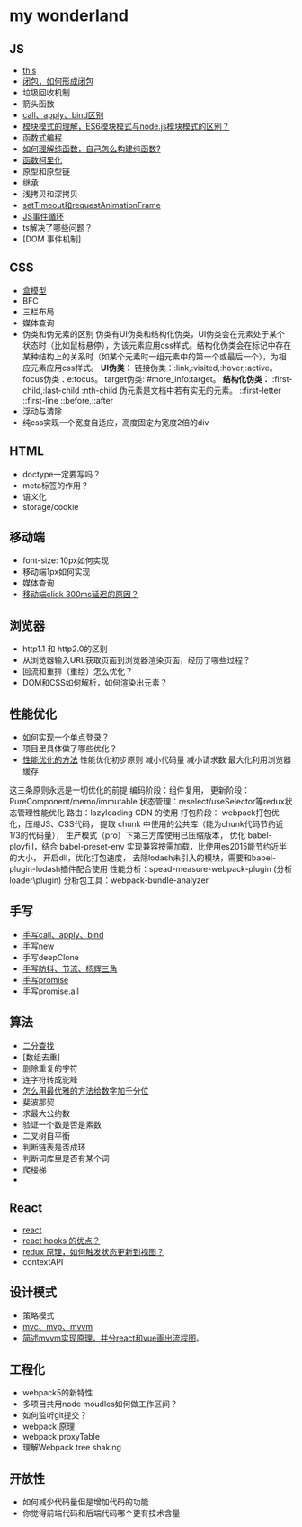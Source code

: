 # my wonderland

## JS
- [this](https://github.com/ChengYiFan/wonderland/blob/main/JS/this.md)
- [闭包，如何形成闭包](https://github.com/ChengYiFan/wonderland/blob/main/JS/closure.md)
- 垃圾回收机制
- 箭头函数
- [call、apply、bind区别](http://yc-yue.top/article/51)
- [模块模式的理解，ES6模块模式与node.js模块模式的区别？](https://github.com/ChengYiFan/wonderland/blob/main/JS/module.md)
- [函数式编程](https://github.com/ChengYiFan/wonderland/blob/main/JS/functionProgram.md)
- [如何理解纯函数，自己怎么构建纯函数?](https://github.com/ChengYiFan/wonderland/blob/main/JS/pure-function.md)
- [函数柯里化](https://github.com/ChengYiFan/wonderland/blob/main/JS/currying.md)
- 原型和原型链
- 继承
- 浅拷贝和深拷贝
- [setTimeout和requestAnimationFrame](https://github.com/ChengYiFan/wonderland/blob/main/JS/requestAnimationFrame.md)
- [JS事件循环](https://github.com/ChengYiFan/wonderland/blob/main/JS/eventLoop.md)
- ts解决了哪些问题？
- [DOM 事件机制]

## CSS
- [盒模型](http://yc-yue.top/article/44)
- BFC
- 三栏布局
- 媒体查询
- 伪类和伪元素的区别
伪类有UI伪类和结构化伪类，UI伪类会在元素处于某个状态时（比如鼠标悬停），为该元素应用css样式。结构化伪类会在标记中存在某种结构上的关系时（如某个元素时一组元素中的第一个或最后一个），为相应元素应用css样式。
**UI伪类：**
链接伪类：:link,:visited,:hover,:active。
focus伪类：e:focus。
target伪类: #more_info:target。
**结构化伪类：**
:first-child,:last-child
:nth-child
伪元素是文档中若有实无的元素。
::first-letter
::first-line
::before,::after
- 浮动与清除
- 纯css实现一个宽度自适应，高度固定为宽度2倍的div

## HTML
- doctype一定要写吗？
- meta标签的作用？
- 语义化
- storage/cookie

## 移动端
- font-size: 10px如何实现
- 移动端1px如何实现
- 媒体查询
- [移动端click 300ms延迟的原因？](https://github.com/ChengYiFan/wonderland/blob/main/Mobile/click300.md)

## 浏览器
- http1.1 和 http2.0的区别
- 从浏览器输入URL获取页面到浏览器渲染页面，经历了哪些过程？
- 回流和重排（重绘）怎么优化？
- DOM和CSS如何解析，如何渲染出元素？

## 性能优化
- 如何实现一个单点登录？
- 项目里具体做了哪些优化？
- [性能优化的方法]()
性能优化初步原则
减小代码量
减小请求数
最大化利用浏览器缓存

这三条原则永远是一切优化的前提
编码阶段：组件复用，
更新阶段：PureComponent/memo/immutable
状态管理：reselect/useSelector等redux状态管理性能优化
路由：lazyloading
CDN 的使用
打包阶段：
  webpack打包优化，压缩JS、CSS代码，
  提取 chunk 中使用的公共库（能为chunk代码节约近1/3的代码量），
  生产模式（pro）下第三方库使用已压缩版本，
  优化 babel-ployfill，结合 babel-preset-env 实现兼容按需加载，比使用es2015能节约近半的大小，
  开启dll，优化打包速度，
  去除lodash未引入的模块，需要和babel-plugin-lodash插件配合使用
  性能分析：spead-measure-webpack-plugin (分析loader\plugin)
  分析包工具：webpack-bundle-analyzer



## 手写
- [手写call、apply、bind](http://github.com/ChengYiFan/wonderland/blob/main/Code/call.md)
- [手写new](http://github.com/ChengYiFan/wonderland/blob/main/Code/new.md)
- 手写deepClone
- [手写防抖、节流、杨辉三角](http://yc-yue.top/article/50)
- [手写promise](http://github.com/ChengYiFan/wonderland/blob/main/Code/promise.md)
- 手写promise.all

## 算法
- [二分查找](https://github.com/ChengYiFan/wonderland/blob/main/Code/binary-search.md)
- [数组去重]
- 删除重复的字符
- 连字符转成驼峰
- [怎么用最优雅的方法给数字加千分位](https://github.com/ChengYiFan/wonderland/blob/main/Code/千分位.md)
- 斐波那契
- 求最大公约数
- 验证一个数是否是素数
- 二叉树自平衡
- 判断链表是否成环
- 判断词库里是否有某个词
- 爬楼梯
- 

## React
- [react](https://github.com/ChengYiFan/wonderland/blob/main/React/react.md)
- [react hooks 的优点？](https://github.com/ChengYiFan/wonderland/blob/main/React/hooks.md)
- [redux 原理，如何触发状态更新到视图？](https://github.com/ChengYiFan/wonderland/blob/main/React/redux.md)
- contextAPI

## 设计模式
- 策略模式
- [mvc、mvp、mvvm](https://github.com/ChengYiFan/wonderland/blob/main/DesignPatterns/mvc-mvp-mvvm.md)
- [简述mvvm实现原理，并分react和vue画出流程图](https://github.com/ChengYiFan/wonderland/blob/main/DesignPatterns/mvvm.md)。

## 工程化
- webpack5的新特性
- 多项目共用node moudles如何做工作区间？
- 如何监听git提交？
- webpack 原理
- webpack proxyTable
- 理解Webpack tree shaking

## 开放性
- 如何减少代码量但是增加代码的功能
- 你觉得前端代码和后端代码哪个更有技术含量

